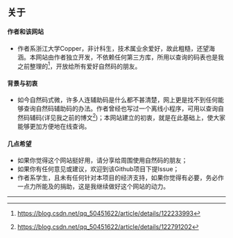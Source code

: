 ## 关于

#### 作者和该网站

- 作者系浙江大学Copper，非计科生，技术属业余爱好，故此粗糙，还望海涵。本网站由作者独立开发，不依赖任何第三方库，所用以查询的码表也是我之前整理的[^1]，开放给所有爱好自然码的朋友。

#### 背景与初衷

- 如今自然码式微，许多人连辅助码是什么都不甚清楚，网上更是找不到任何能够查询自然码辅助码的办法。作者曾经也写过一个离线小程序，可用以查询自然码辅码(详见我之前的博文[^2])；本网站建立的初衷，就是在此基础上，使大家能够更加方便地在线查询。

#### 几点希望

- 如果你觉得这个网站挺好用，请分享给周围使用自然码的朋友；
- 如果你有任何意见或建议，欢迎到该Github项目下提Issue；
- 作者系学生，且未有任何针对本项目的经济支持，如果你觉得有必要，务必作一点力所能及的捐助，这是我继续做好这个网站的动力。

---

[^1]: https://blog.csdn.net/qq_50451622/article/details/122233993
[^2]:https://blog.csdn.net/qq_50451622/article/details/122791202